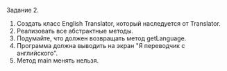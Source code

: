 Задание 2.
1. Создать класс English Translator, который наследуется от Translator.
2. Реализовать все абстрактные методы.
3. Подумайте, что должен возвращать метод getLanguage.
4. Программа должна выводить на экран "Я переводчик с английского".
5. Метод main менять нельзя.
